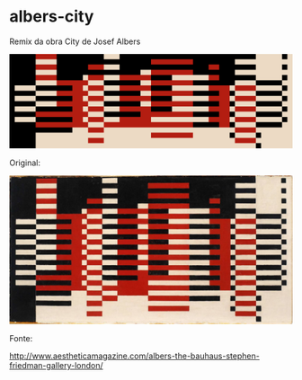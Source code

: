 # albers-city
Remix da obra City de Josef Albers

![Cidade][cidade]

[cidade]: img/cidade_1080x360.png "Cidade (2017)"

Original:

![City, de Josef Albers][city]

[city]: img/Albers-and-The-Bauhaus-1024x539.png "City (1928)"

Fonte:

http://www.aestheticamagazine.com/albers-the-bauhaus-stephen-friedman-gallery-london/
